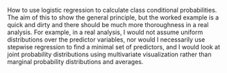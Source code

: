 How to use logistic regression to calculate class conditional probabilities. 
The aim of this to show the general principle, but the worked example is a quick and dirty and there should be much more thoroughness in a real analysis.
For example, in a real analysis, I would not assume uniform distributions over the predictor variables, nor would I necessarily use stepwise regression to find a minimal set of predictors, and I would look at joint probability distributions using multivariate visualization rather than marginal probability distributions and averages.
